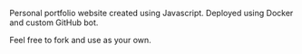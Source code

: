 Personal portfolio website created using Javascript. Deployed using Docker and custom GitHub bot. 

Feel free to fork and use as your own. 
